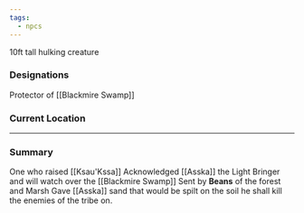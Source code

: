 ```yaml
---
tags:
  - npcs
---
```

10ft tall hulking creature

### Designations
Protector of [[Blackmire Swamp]]

### Current Location


___
### Summary
One who raised [[Ksau'Kssa]]
Acknowledged [[Asska]] the Light Bringer and will watch over the [[Blackmire Swamp]] 
Sent by **Beans** of the forest and Marsh
Gave [[Asska]] sand that would be spilt on the soil he shall kill the enemies of the tribe on. 
